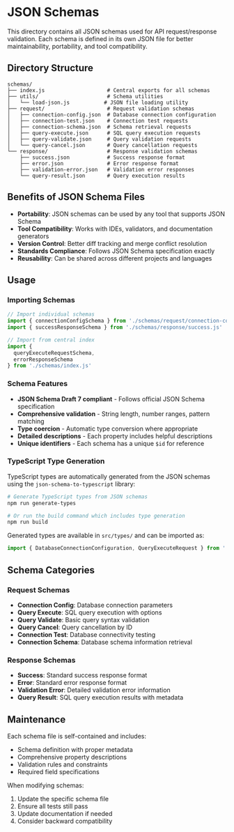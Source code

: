 # JSON Schemas

This directory contains all JSON schemas used for API request/response validation. Each schema is defined in its own JSON file for better maintainability, portability, and tool compatibility.

## Directory Structure

```
schemas/
├── index.js                    # Central exports for all schemas
├── utils/                      # Schema utilities
│   └── load-json.js           # JSON file loading utility
├── request/                    # Request validation schemas
│   ├── connection-config.json  # Database connection configuration
│   ├── connection-test.json    # Connection test requests
│   ├── connection-schema.json  # Schema retrieval requests
│   ├── query-execute.json      # SQL query execution requests
│   ├── query-validate.json     # Query validation requests
│   └── query-cancel.json       # Query cancellation requests
└── response/                   # Response validation schemas
    ├── success.json            # Success response format
    ├── error.json              # Error response format
    ├── validation-error.json   # Validation error responses
    └── query-result.json       # Query execution results
```

## Benefits of JSON Schema Files

- **Portability**: JSON schemas can be used by any tool that supports JSON Schema
- **Tool Compatibility**: Works with IDEs, validators, and documentation generators
- **Version Control**: Better diff tracking and merge conflict resolution
- **Standards Compliance**: Follows JSON Schema specification exactly
- **Reusability**: Can be shared across different projects and languages

## Usage

### Importing Schemas

```javascript
// Import individual schemas
import { connectionConfigSchema } from './schemas/request/connection-config.js'
import { successResponseSchema } from './schemas/response/success.js'

// Import from central index
import { 
  queryExecuteRequestSchema,
  errorResponseSchema 
} from './schemas/index.js'
```

### Schema Features

- **JSON Schema Draft 7 compliant** - Follows official JSON Schema specification
- **Comprehensive validation** - String length, number ranges, pattern matching
- **Type coercion** - Automatic type conversion where appropriate
- **Detailed descriptions** - Each property includes helpful descriptions
- **Unique identifiers** - Each schema has a unique `$id` for reference

### TypeScript Type Generation

TypeScript types are automatically generated from the JSON schemas using the `json-schema-to-typescript` library:

```bash
# Generate TypeScript types from JSON schemas
npm run generate-types

# Or run the build command which includes type generation
npm run build
```

Generated types are available in `src/types/` and can be imported as:

```typescript
import { DatabaseConnectionConfiguration, QueryExecuteRequest } from './types/index.js'
```

## Schema Categories

### Request Schemas
- **Connection Config**: Database connection parameters
- **Query Execute**: SQL query execution with options
- **Query Validate**: Basic query syntax validation
- **Query Cancel**: Query cancellation by ID
- **Connection Test**: Database connectivity testing
- **Connection Schema**: Database schema information retrieval

### Response Schemas
- **Success**: Standard success response format
- **Error**: Standard error response format
- **Validation Error**: Detailed validation error information
- **Query Result**: SQL query execution results with metadata

## Maintenance

Each schema file is self-contained and includes:
- Schema definition with proper metadata
- Comprehensive property descriptions
- Validation rules and constraints
- Required field specifications

When modifying schemas:
1. Update the specific schema file
2. Ensure all tests still pass
3. Update documentation if needed
4. Consider backward compatibility
